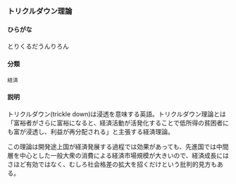 <div style="display:none;">

## [あ行](securities-terms?id=あ行)
## [か行](securities-terms?id=か行)
## [さ行](securities-terms?id=さ行)
## [た行](securities-terms?id=た行)

</div>

### トリクルダウン理論

#### ひらがな

とりくるだうんりろん

#### 分類

`経済`

#### 説明

トリクルダウン(trickle down)は浸透を意味する英語。トリクルダウン理論とは「富裕者がさらに富裕になると、経済活動が活発化することで低所得の貧困者にも富が浸透し、利益が再分配される」と主張する経済理論。
 
この理論は開発途上国が経済発展する過程では効果があっても、先進国では中間層を中心とした一般大衆の消費による経済市場規模が大きいので、経済成長にはさほど有効ではなく、むしろ社会格差の拡大を招くだけという批判的見方もある。

<div style="display:none;">

## [な行](securities-terms?id=な行)
## [は行](securities-terms?id=は行)
## [ま行](securities-terms?id=ま行)
## [や行](securities-terms?id=や行)
## [ら行](securities-terms?id=ら行)
## [わ行](securities-terms?id=わ行)
## [英数字・記号](securities-terms?id=英数字・記号)

</div>

